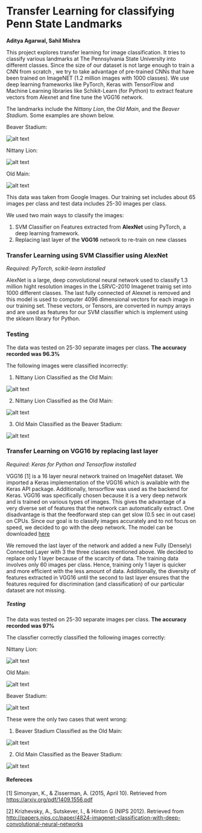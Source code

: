 # Transfer Learning for classifying Penn State Landmarks
**Aditya Agarwal,
Sahil Mishra**

This project explores transfer learning for image classification. It tries to classify various landmarks at The Pennsylvania State University into different classes. Since the size of our dataset is not large enough to train a CNN from scratch , we try to take advantage of pre-trained CNNs that have been trained on ImageNET (1.2 million images with 1000 classes). We use deep learning frameworks like PyTorch, Keras with TensorFlow and Machine Learning libraries like Schikit-Learn (for Python) to extract feature vectors from Alexnet and fine tune the VGG16 network. 

The landmarks include the *Nittany Lion*, the *Old Main*, and the *Beaver Stadium*. Some examples are shown below.

Beaver Stadium:

![alt text](https://github.com/aaa0707/Transfer-Learning-on-Images---Penn-State-Landmarks/blob/master/Training_Example4_beaverstadium.jpg)

Nittany Lion:

![alt text](https://github.com/aaa0707/Transfer-Learning-on-Images---Penn-State-Landmarks/blob/master/Training_Example2_nittanylion.jpg)

Old Main:

![alt text](https://github.com/aaa0707/Transfer-Learning-on-Images---Penn-State-Landmarks/blob/master/Training_Example1_oldmain.jpg)

This data was taken from Google Images. Our training set includes about 65 images per class and test data includes 25-30 images per class.

We used two main ways to classify the images:
1. SVM Classifier on Features extracted from **AlexNet** using PyTorch, a deep learning framework.
2. Replacing last layer of the **VGG16** network to re-train on new classes

### Transfer Learning using SVM Classifier using AlexNet

*Required: PyTorch, scikit-learn installed*

AlexNet is a large, deep convolutional neural network used to classify 1.3 million hight resolution images in the LSRVC-2010 Imagenet trainig set into 1000 different classes. The last fully connected of Alexnet is removed and this model is used to computer 4096 dimensional vectors for each image in our training set. These vectors, or Tensors, are converted in numpy arrays and are used as features for our SVM classifier which is implement using the sklearn library for Python. 

### Testing
The data was tested on 25-30 separate images per class. **The accuracy recorded was 96.3%**

The following images were classified incorrectly:

1) Nittany Lion Classified as the Old Main:

![alt text](https://github.com/aaa0707/Transfer-Learning-on-Images---Penn-State-Landmarks/blob/master/SVMErrorCase1.jpg)

2) Nittany Lion Classified as the Old Main:

![alt text](https://github.com/aaa0707/Transfer-Learning-on-Images---Penn-State-Landmarks/blob/master/SVMErrorCase2.jpg)

3) Old Main Classified as the Beaver Stadium:

![alt text](https://github.com/aaa0707/Transfer-Learning-on-Images---Penn-State-Landmarks/blob/master/SVMErrorCase3.jpg)



### Transfer Learning on VGG16 by replacing last layer

*Required: Keras for Python and Tensorflow installed*

VGG16 [1] is a 16 layer neural network trained on ImageNet dataset. We imported a Keras implementation of the VGG16 which is available with the Keras API package. Additionally, tensorflow was used as the backend for Keras.
VGG16 was specifically chosen because it is a very deep network and is trained on various types of images. This gives the advantage of a very diverse set of features that the network can automatically extract. One disadvantage is that the feedforward step can get slow (0.5 sec in out case) on CPUs. Since our goal is to classify images accurately and to not focus on speed, we decided to go with the deep network. The model can be downloaded [here](https://github.com/aaa0707/Transfer-Learning-on-Images---Penn-State-Landmarks/blob/master/model.yaml)

We removed the last layer of the network and added a new Fully (Densely) Connected Layer with 3 the three classes mentioned above. We decided to replace only 1 layer because of the scarcity of data. The training data involves only 60 images per class. Hence, training only 1 layer is quicker and more efficient with the less amount of data. Additionally, the diversity of features extracted in VGG16 until the second to last layer ensures that the features required for discrimination (and classification) of our particular dataset are not missing.

##### Testing

The data was tested on 25-30 separate images per class. **The accuracy recorded was 97%**

The classfier correctly classified the following images correctly:

Nittany Lion:

![alt text](https://github.com/aaa0707/Transfer-Learning-on-Images---Penn-State-Landmarks/blob/master/Testing_Example1_nittanylion.jpg)

Old Main:

![alt text](https://github.com/aaa0707/Transfer-Learning-on-Images---Penn-State-Landmarks/blob/master/Testing_Example2_oldmain.jpg)

Beaver Stadium:

![alt text](https://github.com/aaa0707/Transfer-Learning-on-Images---Penn-State-Landmarks/blob/master/Testing_Example3_beaverstadium.jpg)


These were the only two cases that went wrong:

1) Beaver Stadium Classified as the Old Main:

![alt text](https://github.com/aaa0707/Transfer-Learning-on-Images---Penn-State-Landmarks/blob/master/ErrorCase2.jpg)

2) Old Main Classified as the Beaver Stadium:

![alt text](https://github.com/aaa0707/Transfer-Learning-on-Images---Penn-State-Landmarks/blob/master/ErrorCase1.jpg)

#### Refereces
[1] Simonyan, K., & Zisserman, A. (2015, April 10). Retrieved from https://arxiv.org/pdf/1409.1556.pdf

[2] Krizhevsky, A., Sutskever, I., & Hinton G (NIPS 2012). Retrieved from http://papers.nips.cc/paper/4824-imagenet-classification-with-deep-convolutional-neural-networks

